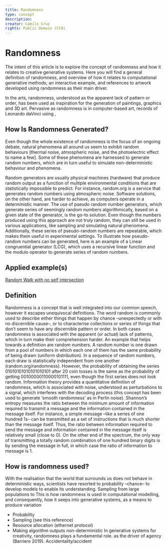 ```yaml
---
title: Randomness
type: concept
description:
creator: Camilo Cruz
rights: Public Domain (CC0)
---
```


# Randomness

The intent of this article is to explore the concept of randomness and how it relates to creative generative systems. Here you will find a general definition of randomness, and overview of how it relates to computational generative methods, an interactive example, and references to artwork developed using randomness as their main driver.

In the arts, randomness, understood as the apparent lack of pattern or order, has been used as inspiration for the generation of paintings, graphics and 3D art. Pervasive as randomness is in computer-based art, records of Leonardo daVinci using ,


## How Is Randomness Generated?

Even though the whole existence of randomness is the focus of an ongoing debate, natural phenomena all around us seem to exhibit random behaviours [thermal noise, atmospheric noise, and the photoelectric effect to name a few]. Some of these phenomena are harnessed to generate random numbers, which are in turn useful to simulate non-deterministic behaviour and phenomena.

Random generators are usually physical machines (hardware) that produce random output as a function of multiple environmental conditions that are statistically impossible to predict. For instance, random.org is a service that generates random numbers using atmospheric noise. Software solutions, on the other hand, are harder to achieve, as computers operate in a deterministic manner. The use of pseudo random number generators, which generate series of seemingly random numbers algorithmically, based on a given state of the generator, is the go-to solution. Even though the numbers produced using this approach are not truly random, they can still be used in various applications, like sampling and simulating natural phenomena. Additionally, these series of pseudo-random numbers are repeatable, which makes them useful in experimental settings.
To illustrate how pseudo-random numbers can be generated, here is an example of a Linear congruential generator (LCG), which uses a recursive linear function and the modulo operator to generate series of random numbers.

## Applied example(s) 
[Random Walk with no self intersection](/entries/examples/random-walk-no-self-intersection/)

## Definition

Randomness is a concept that is well integrated into our common speech, however it escapes unequivocal definitions. The word random is commonly used to describe either things that happen by chance –unexpectedly or with no discernible cause–, or to characterise collections or series of things that don’t seem to have any discernible pattern or order. In both cases randomness is associated with the apparent (or actual) lack of patterns, which in turn make their comprehension harder. An example that helps towards a definition are random numbers. A random number is one drawn from a pool of numbers in which each one of them has the same probability of being drawn (uniform distribution). In a sequence of random numbers, each draw is statistically independent from one another (random.org/randomness). However, the probability of obtaining the series 01010101010101010101 after 20 coin tosses is the same as the probability of getting 00100000110000101111, even though the first series does not look random.
Information theory provides a quantitative definition of randomness, which is associated with noise, understood as perturbations to a signal, which interferes with the decoding process (this concept has been used to generate ‘smooth randomness’ as in Perlin noise). Shannon’s entropy measures the ratio between the minimum amount of information required to transmit a message and the information contained in the message itself. For instance, a simple message –like a series of one hundred 1s– can be transmitted as a set of instructions that is much shorter than the message itself. Thus, the ratio between information required to send the message and information contained in the message itself is relatively small (close to 0). On the other end of the spectrum, the only way of transmitting a totally random combination of one hundred binary digits is by sending the message in full, in which case the ratio of information to message is 1.

## How is randomness used?
With the realisation that the world that surrounds us does not behave in deterministic ways, scientists have resorted to probability –chance– to develop models to enable its understanding. Sampling from large populations to This is how randomness is used in computational modelling, and consequently, how it seeps into generative systems, as a means to produce variation
- Probability
- Sampling (see this reference)
- Resource allocation (ethernet protocol)
- Making algorithm outputs non-deterministic
In generative systems for creativity, randomness plays a fundamental role. as the driver of agency (Barriere 2019). Accidentality/accident